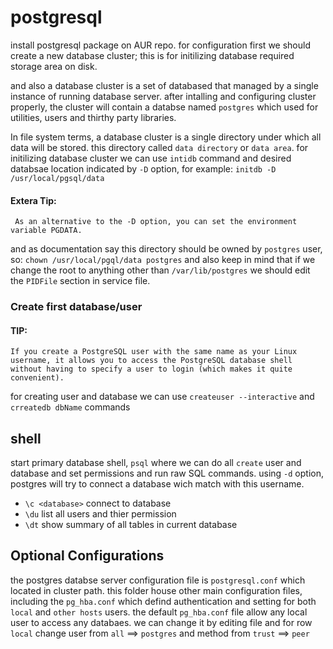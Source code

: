 # postgresql

install postgresql package on AUR repo.
for configuration first we should create a new database cluster; this is for initilizing database required storage area on disk.

and also a database cluster is a set of databased that managed by a single instance of running database server. after intalling and configuring cluster properly, the cluster will contain a databse named `postgres` which used for utilities, users and thirthy party libraries.

In file system terms, a database cluster is a single directory under which all data will be stored. this directory called `data directory` or `data area`. for initilizing database cluster we can use `intidb` command and desired databsae location indicated by `-D` option, for example: `initdb -D /usr/local/pgsql/data`

#### Extera Tip:

     As an alternative to the -D option, you can set the environment variable PGDATA.

and as documentation say this directory should be owned by `postgres` user, so: `chown /usr/local/pgql/data postgres`
and also keep in mind that if we change the root to anything other than `/var/lib/postgres` we should edit the `PIDFile` section in service file.

### Create first database/user

#### TIP:

    If you create a PostgreSQL user with the same name as your Linux username, it allows you to access the PostgreSQL database shell without having to specify a user to login (which makes it quite convenient).

for creating user and database we can use `createuser --interactive` and `crreatedb dbName` commands

## shell

start primary database shell, `psql` where we can do all `create` user and database and set permissions and run raw SQL commands. using `-d` option, postgres will try to connect a database wich match with this username.

- `\c <database>` connect to database
- `\du` list all users and thier permission
- `\dt` show summary of all tables in current database

## Optional Configurations

the postgres databse server configuration file is `postgresql.conf` which located in cluster path. this folder house other main configuration files, including the `pg_hba.conf` which defind authentication and setting for both `local` and `other hosts` users.
the default `pg_hba.conf` file allow any local user to access any databaes. we can change it by editing file and for row `local` change user from `all` ==> `postgres` and method from `trust` ==> `peer`
